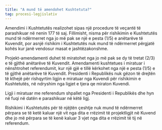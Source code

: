 ```yaml
---
title: "A mund të amendohet Kushtetuta?"
tag: procesi-legjislativ
---
```


Amendimi i Kushtetutës realizohet sipas një procedure të veçantë të parashikuar në nenin 177 të saj. Fillimisht, nisma për rishikimin e Kushtetutës mund të ndërmerret nga jo më pak se një e pesta (1/5) e anëtarëve të Kuvendit, por asnjë rishikim i Kushtetutës nuk mund të ndërmerret përgjatë kohës kur janë vendosur masat e jashtëzakonshme.
 
Projekt-amendamenti duhet të miratohet nga jo më pak se dy të tretat (2/3) e të gjithë anëtarëve të Kuvendit. Amendamenti kushtetues i miratuar i nënshtrohet referendumit, kur një gjë e tillë kërkohet nga një e pesta (1/5) e të gjithë anëtarëve të Kuvendit.
Presidenti i Republikës nuk gëzon të drejtën të kthejë për rishqyrtim ligjin e miratuar nga Kuvendi për rishikimin e Kushtetutës, në ndryshim nga ligjet e tjera qe miraton Kuvendi.

Ligji i miratuar me referendum shpallet nga Presidenti i Republikës dhe hyn në fuqi në datën e parashikuar në këtë ligj.

Rishikimi i Kushtetutës për të njëjtën çeshtje nuk mund të ndërmerret përpara se të ketë kaluar një vit nga dita e rrëzimit të projektligjit në Kuvend dhe jo më përpara se të kenë kaluar 3 vjet nga dita e rrëzimit të tij në referendum.


